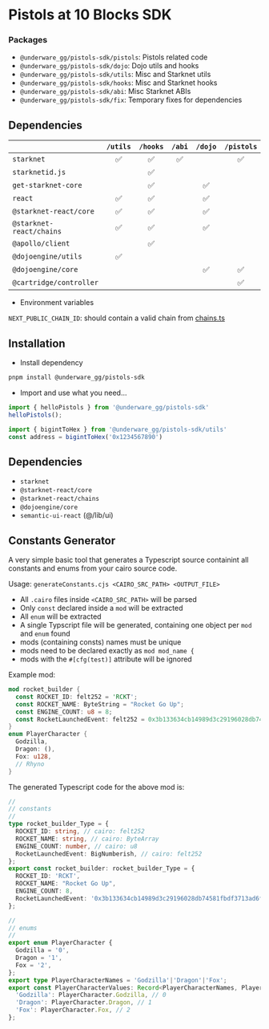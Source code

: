 # Pistols at 10 Blocks SDK

### Packages

* `@underware_gg/pistols-sdk/pistols`: Pistols related code
* `@underware_gg/pistols-sdk/dojo`: Dojo utils and hooks
* `@underware_gg/pistols-sdk/utils`: Misc and Starknet utils
* `@underware_gg/pistols-sdk/hooks`: Misc and Starknet hooks
* `@underware_gg/pistols-sdk/abi`: Misc Starknet ABIs
* `@underware_gg/pistols-sdk/fix`: Temporary fixes for dependencies


## Dependencies

|                          | `/utils` | `/hooks` | `/abi` | `/dojo` | `/pistols` |
|--------------------------|:--------:|:--------:|:------:|:-------:|:--------:|
| `starknet`               | ✅       | ✅       | ✅     |         |  ✅      |
| `starknetid.js`          |          | ✅       |        |         |          |
| `get-starknet-core`      |          | ✅       |        | ✅      |          |
| `react`                  | ✅       | ✅       |        | ✅      |          |
| `@starknet-react/core`   | ✅       | ✅       |        | ✅      |          |
| `@starknet-react/chains` | ✅       | ✅       |        | ✅      |          |
| `@apollo/client`         |          | ✅       |        |         |          |
| `@dojoengine/utils`      | ✅       |          |        |         |          |
| `@dojoengine/core`       |          |          |        | ✅      | ✅       |
| `@cartridge/controller`  |          |          |        |         | ✅       |

* Environment variables

`NEXT_PUBLIC_CHAIN_ID`: should contain a valid chain from [chains.ts](src/dojo/setup/chains.ts)


## Installation

* Install dependency

```bash
pnpm install @underware_gg/pistols-sdk
```

* Import and use what you need...

```js
import { helloPistols } from '@underware_gg/pistols-sdk'
helloPistols();

import { bigintToHex } from '@underware_gg/pistols-sdk/utils'
const address = bigintToHex('0x1234567890')
```






## Dependencies

* `starknet`
* `@starknet-react/core`
* `@starknet-react/chains`
* `@dojoengine/core`
* `semantic-ui-react` (@/lib/ui)


## Constants Generator

A very simple basic tool that generates a Typescript source containint all constants and enums from your cairo source code.

Usage: `generateConstants.cjs <CAIRO_SRC_PATH> <OUTPUT_FILE>`

* All `.cairo` files inside `<CAIRO_SRC_PATH>` will be parsed
* Only `const` declared inside a `mod` will be extracted
* All `enum` will be extracted
* A single Typscript file will be generated, containing one object per `mod` and `enum` found
* mods (containing consts) names must be unique
* mods need to be declared exactly as `mod mod_name {`
* mods with the `#[cfg(test)]` attribute will be ignored

Example mod:

```rust
mod rocket_builder {
  const ROCKET_ID: felt252 = 'RCKT';
  const ROCKET_NAME: ByteString = "Rocket Go Up";
  const ENGINE_COUNT: u8 = 8;
  const RocketLaunchedEvent: felt252 = 0x3b133634cb14989d3c29196028db74581fbdf3713ad6f45f67ab4bf81f5ac56;
}
enum PlayerCharacter {
  Godzilla,
  Dragon: (),
  Fox: u128,
  // Rhyno
}
```

The generated Typescript code for the above mod is:

```typescript
//
// constants
//
type rocket_builder_Type = {
  ROCKET_ID: string, // cairo: felt252
  ROCKET_NAME: string, // cairo: ByteArray
  ENGINE_COUNT: number, // cairo: u8
  RocketLaunchedEvent: BigNumberish, // cairo: felt252
};
export const rocket_builder: rocket_builder_Type = {
  ROCKET_ID: 'RCKT',
  ROCKET_NAME: "Rocket Go Up",
  ENGINE_COUNT: 8,
  RocketLaunchedEvent: '0x3b133634cb14989d3c29196028db74581fbdf3713ad6f45f67ab4bf81f5ac56',
};

//
// enums
//
export enum PlayerCharacter {
  Godzilla = '0',
  Dragon = '1',
  Fox = '2',
};
export type PlayerCharacterNames = 'Godzilla'|'Dragon'|'Fox';
export const PlayerCharacterValues: Record<PlayerCharacterNames, PlayerCharacter> = {
  'Godzilla': PlayerCharacter.Godzilla, // 0
  'Dragon': PlayerCharacter.Dragon, // 1
  'Fox': PlayerCharacter.Fox, // 2
};
```
